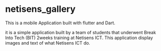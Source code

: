 # netisens_gallery

This is a mobile Application built with flutter and Dart.

it is a simple application built by a team of students that underwent Break Into Tech (BIT) 2weeks training at Netisens ICT.
This application display images and text of what Netisens ICT do.